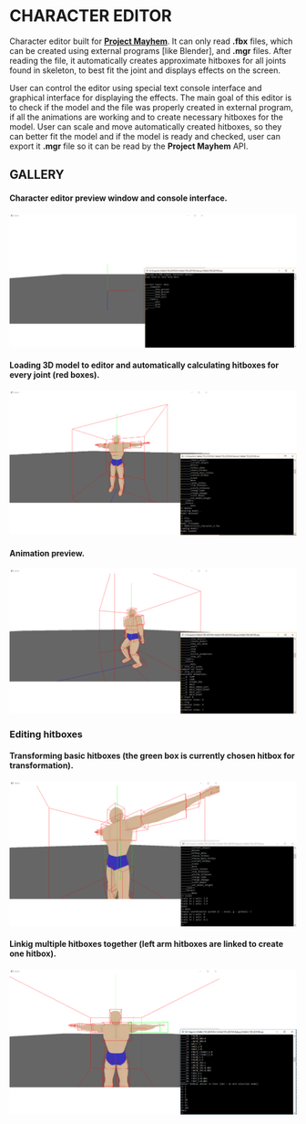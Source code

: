 # CHARACTER EDITOR
Character editor built for [**Project Mayhem**](https://github.com/MaciejGrudziaz/PROJECT_MAYHEM.git). It can only read **.fbx** files,
which can be created using external programs [like Blender], and **.mgr** files. After reading the file, it automatically creates 
approximate hitboxes for all joints found in skeleton, to best fit the joint and displays effects on the screen.

User can control the editor using special text console interface and graphical interface for displaying the effects.
The main goal of this editor is to check if the model and the file was properly created in external program, if all the animations
are working and to create necessary hitboxes for the model.
User can scale and move automatically created hitboxes, so they can better fit the model and if the model is ready and checked, 
user can export it **.mgr** file so it can be read by the **Project Mayhem** API.

## GALLERY

#### Character editor preview window and console interface.
![character editor screenshot](https://github.com/MaciejGrudziaz/CHARACTER_EDITOR/blob/master/Screenshots/editor_screenshot_1.png)

#### Loading 3D model to editor and automatically calculating hitboxes for every joint (red boxes).
![character editor screenshot](https://github.com/MaciejGrudziaz/CHARACTER_EDITOR/blob/master/Screenshots/editor_screenshot_2.png)

#### Animation preview.
![character editor screenshot](https://github.com/MaciejGrudziaz/CHARACTER_EDITOR/blob/master/Screenshots/editor_screenshot_3.png)

### Editing hitboxes
#### Transforming basic hitboxes (the green box is currently chosen hitbox for transformation).
![character editor screenshot](https://github.com/MaciejGrudziaz/CHARACTER_EDITOR/blob/master/Screenshots/editor_screenshot_4.png)

#### Linkig multiple hitboxes together (left arm hitboxes are linked to create one hitbox).
![character editor screenshot](https://github.com/MaciejGrudziaz/CHARACTER_EDITOR/blob/master/Screenshots/editor_screenshot_5.png)
